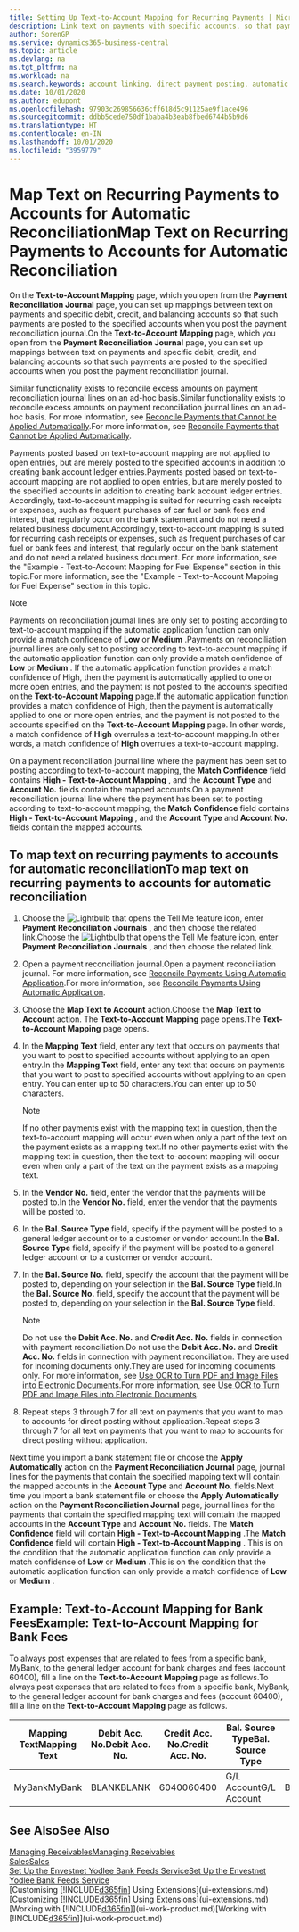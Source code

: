 ```yaml
---
title: Setting Up Text-to-Account Mapping for Recurring Payments | Microsoft Docs
description: Link text on payments with specific accounts, so that payments are posted to the accounts when you post the payment reconciliation journal.
author: SorenGP
ms.service: dynamics365-business-central
ms.topic: article
ms.devlang: na
ms.tgt_pltfrm: na
ms.workload: na
ms.search.keywords: account linking, direct payment posting, automatic payment processing, reconcile payment, recurring expense, recurring cash receipt
ms.date: 10/01/2020
ms.author: edupont
ms.openlocfilehash: 97903c269856636cff618d5c91125ae9f1ace496
ms.sourcegitcommit: ddbb5cede750df1baba4b3eab8fbed6744b5b9d6
ms.translationtype: HT
ms.contentlocale: en-IN
ms.lasthandoff: 10/01/2020
ms.locfileid: "3959779"
---
```

# <a name="map-text-on-recurring-payments-to-accounts-for-automatic-reconciliation"></a><span data-ttu-id="e6f57-103">Map Text on Recurring Payments to Accounts for Automatic Reconciliation</span><span class="sxs-lookup"><span data-stu-id="e6f57-103">Map Text on Recurring Payments to Accounts for Automatic Reconciliation</span></span>
<span data-ttu-id="e6f57-104">On the **Text-to-Account Mapping** page, which you open from the **Payment Reconciliation Journal** page, you can set up mappings between text on payments and specific debit, credit, and balancing accounts so that such payments are posted to the specified accounts when you post the payment reconciliation journal.</span><span class="sxs-lookup"><span data-stu-id="e6f57-104">On the **Text-to-Account Mapping** page, which you open from the **Payment Reconciliation Journal** page, you can set up mappings between text on payments and specific debit, credit, and balancing accounts so that such payments are posted to the specified accounts when you post the payment reconciliation journal.</span></span>

<span data-ttu-id="e6f57-105">Similar functionality exists to reconcile excess amounts on payment reconciliation journal lines on an ad-hoc basis.</span><span class="sxs-lookup"><span data-stu-id="e6f57-105">Similar functionality exists to reconcile excess amounts on payment reconciliation journal lines on an ad-hoc basis.</span></span> <span data-ttu-id="e6f57-106">For more information, see [Reconcile Payments that Cannot be Applied Automatically](receivables-how-reconcile-payments-cannot-apply-auto.md).</span><span class="sxs-lookup"><span data-stu-id="e6f57-106">For more information, see [Reconcile Payments that Cannot be Applied Automatically](receivables-how-reconcile-payments-cannot-apply-auto.md).</span></span>

<span data-ttu-id="e6f57-107">Payments posted based on text-to-account mapping are not applied to open entries, but are merely posted to the specified accounts in addition to creating bank account ledger entries.</span><span class="sxs-lookup"><span data-stu-id="e6f57-107">Payments posted based on text-to-account mapping are not applied to open entries, but are merely posted to the specified accounts in addition to creating bank account ledger entries.</span></span> <span data-ttu-id="e6f57-108">Accordingly, text-to-account mapping is suited for recurring cash receipts or expenses, such as frequent purchases of car fuel or bank fees and interest, that regularly occur on the bank statement and do not need a related business document.</span><span class="sxs-lookup"><span data-stu-id="e6f57-108">Accordingly, text-to-account mapping is suited for recurring cash receipts or expenses, such as frequent purchases of car fuel or bank fees and interest, that regularly occur on the bank statement and do not need a related business document.</span></span> <span data-ttu-id="e6f57-109">For more information, see the "Example - Text-to-Account Mapping for Fuel Expense" section in this topic.</span><span class="sxs-lookup"><span data-stu-id="e6f57-109">For more information, see the "Example - Text-to-Account Mapping for Fuel Expense" section in this topic.</span></span>

> [!NOTE]  
>   <span data-ttu-id="e6f57-110">Payments on reconciliation journal lines are only set to posting according to text-to-account mapping if the automatic application function can only provide a match confidence of **Low** or **Medium** .</span><span class="sxs-lookup"><span data-stu-id="e6f57-110">Payments on reconciliation journal lines are only set to posting according to text-to-account mapping if the automatic application function can only provide a match confidence of **Low** or **Medium** .</span></span> <span data-ttu-id="e6f57-111">If the automatic application function provides a match confidence of High, then the payment is automatically applied to one or more open entries, and the payment is not posted to the accounts specified on the **Text-to-Account Mapping** page.</span><span class="sxs-lookup"><span data-stu-id="e6f57-111">If the automatic application function provides a match confidence of High, then the payment is automatically applied to one or more open entries, and the payment is not posted to the accounts specified on the **Text-to-Account Mapping** page.</span></span> <span data-ttu-id="e6f57-112">In other words, a match confidence of **High** overrules a text-to-account mapping.</span><span class="sxs-lookup"><span data-stu-id="e6f57-112">In other words, a match confidence of **High** overrules a text-to-account mapping.</span></span>

<span data-ttu-id="e6f57-113">On a payment reconciliation journal line where the payment has been set to posting according to text-to-account mapping, the **Match Confidence** field contains **High - Text-to-Account Mapping** , and the **Account Type** and **Account No.** fields contain the mapped accounts.</span><span class="sxs-lookup"><span data-stu-id="e6f57-113">On a payment reconciliation journal line where the payment has been set to posting according to text-to-account mapping, the **Match Confidence** field contains **High - Text-to-Account Mapping** , and the **Account Type** and **Account No.** fields contain the mapped accounts.</span></span>

## <a name="to-map-text-on-recurring-payments-to-accounts-for-automatic-reconciliation"></a><span data-ttu-id="e6f57-114">To map text on recurring payments to accounts for automatic reconciliation</span><span class="sxs-lookup"><span data-stu-id="e6f57-114">To map text on recurring payments to accounts for automatic reconciliation</span></span>
1. <span data-ttu-id="e6f57-115">Choose the ![Lightbulb that opens the Tell Me feature](media/ui-search/search_small.png "Tell me what you want to do") icon, enter **Payment Reconciliation Journals** , and then choose the related link.</span><span class="sxs-lookup"><span data-stu-id="e6f57-115">Choose the ![Lightbulb that opens the Tell Me feature](media/ui-search/search_small.png "Tell me what you want to do") icon, enter **Payment Reconciliation Journals** , and then choose the related link.</span></span>
2. <span data-ttu-id="e6f57-116">Open a payment reconciliation journal.</span><span class="sxs-lookup"><span data-stu-id="e6f57-116">Open a payment reconciliation journal.</span></span> <span data-ttu-id="e6f57-117">For more information, see [Reconcile Payments Using Automatic Application](receivables-how-reconcile-payments-auto-application.md).</span><span class="sxs-lookup"><span data-stu-id="e6f57-117">For more information, see [Reconcile Payments Using Automatic Application](receivables-how-reconcile-payments-auto-application.md).</span></span>
3. <span data-ttu-id="e6f57-118">Choose the **Map Text to Account** action.</span><span class="sxs-lookup"><span data-stu-id="e6f57-118">Choose the **Map Text to Account** action.</span></span> <span data-ttu-id="e6f57-119">The **Text-to-Account Mapping** page opens.</span><span class="sxs-lookup"><span data-stu-id="e6f57-119">The **Text-to-Account Mapping** page opens.</span></span>
4. <span data-ttu-id="e6f57-120">In the **Mapping Text** field, enter any text that occurs on payments that you want to post to specified accounts without applying to an open entry.</span><span class="sxs-lookup"><span data-stu-id="e6f57-120">In the **Mapping Text** field, enter any text that occurs on payments that you want to post to specified accounts without applying to an open entry.</span></span> <span data-ttu-id="e6f57-121">You can enter up to 50 characters.</span><span class="sxs-lookup"><span data-stu-id="e6f57-121">You can enter up to 50 characters.</span></span>

    > [!NOTE]  
    >   <span data-ttu-id="e6f57-122">If no other payments exist with the mapping text in question, then the text-to-account mapping will occur even when only a part of the text on the payment exists as a mapping text.</span><span class="sxs-lookup"><span data-stu-id="e6f57-122">If no other payments exist with the mapping text in question, then the text-to-account mapping will occur even when only a part of the text on the payment exists as a mapping text.</span></span>
5. <span data-ttu-id="e6f57-123">In the **Vendor No.** field, enter the vendor that the payments will be posted to.</span><span class="sxs-lookup"><span data-stu-id="e6f57-123">In the **Vendor No.** field, enter the vendor that the payments will be posted to.</span></span>
6. <span data-ttu-id="e6f57-124">In the **Bal. Source Type** field, specify if the payment will be posted to a general ledger account or to a customer or vendor account.</span><span class="sxs-lookup"><span data-stu-id="e6f57-124">In the **Bal. Source Type** field, specify if the payment will be posted to a general ledger account or to a customer or vendor account.</span></span>
7. <span data-ttu-id="e6f57-125">In the **Bal. Source No.** field, specify the account that the payment will be posted to, depending on your selection in the **Bal. Source Type** field.</span><span class="sxs-lookup"><span data-stu-id="e6f57-125">In the **Bal. Source No.** field, specify the account that the payment will be posted to, depending on your selection in the **Bal. Source Type** field.</span></span>

    > [!NOTE]
    > <span data-ttu-id="e6f57-126">Do not use the **Debit Acc. No.** and **Credit Acc. No.** fields in connection with payment reconciliation.</span><span class="sxs-lookup"><span data-stu-id="e6f57-126">Do not use the **Debit Acc. No.** and **Credit Acc. No.** fields in connection with payment reconciliation.</span></span> <span data-ttu-id="e6f57-127">They are used for incoming documents only.</span><span class="sxs-lookup"><span data-stu-id="e6f57-127">They are used for incoming documents only.</span></span> <span data-ttu-id="e6f57-128">For more information, see [Use OCR to Turn PDF and Image Files into Electronic Documents](across-how-use-ocr-pdf-images-files.md).</span><span class="sxs-lookup"><span data-stu-id="e6f57-128">For more information, see [Use OCR to Turn PDF and Image Files into Electronic Documents](across-how-use-ocr-pdf-images-files.md).</span></span>

8. <span data-ttu-id="e6f57-129">Repeat steps 3 through 7 for all text on payments that you want to map to accounts for direct posting without application.</span><span class="sxs-lookup"><span data-stu-id="e6f57-129">Repeat steps 3 through 7 for all text on payments that you want to map to accounts for direct posting without application.</span></span>

<span data-ttu-id="e6f57-130">Next time you import a bank statement file or choose the **Apply Automatically** action on the **Payment Reconciliation Journal** page, journal lines for the payments that contain the specified mapping text will contain the mapped accounts in the **Account Type** and **Account No.** fields.</span><span class="sxs-lookup"><span data-stu-id="e6f57-130">Next time you import a bank statement file or choose the **Apply Automatically** action on the **Payment Reconciliation Journal** page, journal lines for the payments that contain the specified mapping text will contain the mapped accounts in the **Account Type** and **Account No.** fields.</span></span> <span data-ttu-id="e6f57-131">The **Match Confidence** field will contain **High - Text-to-Account Mapping** .</span><span class="sxs-lookup"><span data-stu-id="e6f57-131">The **Match Confidence** field will contain **High - Text-to-Account Mapping** .</span></span> <span data-ttu-id="e6f57-132">This is on the condition that the automatic application function can only provide a match confidence of **Low** or **Medium** .</span><span class="sxs-lookup"><span data-stu-id="e6f57-132">This is on the condition that the automatic application function can only provide a match confidence of **Low** or **Medium** .</span></span>

## <a name="example-text-to-account-mapping-for-bank-fees"></a><span data-ttu-id="e6f57-133">Example: Text-to-Account Mapping for Bank Fees</span><span class="sxs-lookup"><span data-stu-id="e6f57-133">Example: Text-to-Account Mapping for Bank Fees</span></span>

<span data-ttu-id="e6f57-134">To always post expenses that are related to fees from a specific bank, MyBank, to the general ledger account for bank charges and fees (account 60400), fill a line on the **Text-to-Account Mapping** page as follows.</span><span class="sxs-lookup"><span data-stu-id="e6f57-134">To always post expenses that are related to fees from a specific bank, MyBank, to the general ledger account for bank charges and fees (account 60400), fill a line on the **Text-to-Account Mapping** page as follows.</span></span>

| <span data-ttu-id="e6f57-135">Mapping Text</span><span class="sxs-lookup"><span data-stu-id="e6f57-135">Mapping Text</span></span> | <span data-ttu-id="e6f57-136">Debit Acc. No.</span><span class="sxs-lookup"><span data-stu-id="e6f57-136">Debit Acc. No.</span></span> | <span data-ttu-id="e6f57-137">Credit Acc. No.</span><span class="sxs-lookup"><span data-stu-id="e6f57-137">Credit Acc. No.</span></span> | <span data-ttu-id="e6f57-138">Bal. Source Type</span><span class="sxs-lookup"><span data-stu-id="e6f57-138">Bal. Source Type</span></span> | <span data-ttu-id="e6f57-139">Bal. Source No.</span><span class="sxs-lookup"><span data-stu-id="e6f57-139">Bal. Source No.</span></span> |
| --- | --- | --- | --- | --- |
| <span data-ttu-id="e6f57-140">MyBank</span><span class="sxs-lookup"><span data-stu-id="e6f57-140">MyBank</span></span> |<span data-ttu-id="e6f57-141">BLANK</span><span class="sxs-lookup"><span data-stu-id="e6f57-141">BLANK</span></span> |<span data-ttu-id="e6f57-142">60400</span><span class="sxs-lookup"><span data-stu-id="e6f57-142">60400</span></span>|<span data-ttu-id="e6f57-143">G/L Account</span><span class="sxs-lookup"><span data-stu-id="e6f57-143">G/L Account</span></span> |<span data-ttu-id="e6f57-144">BLANK</span><span class="sxs-lookup"><span data-stu-id="e6f57-144">BLANK</span></span> |

## <a name="see-also"></a><span data-ttu-id="e6f57-145">See Also</span><span class="sxs-lookup"><span data-stu-id="e6f57-145">See Also</span></span>

[<span data-ttu-id="e6f57-146">Managing Receivables</span><span class="sxs-lookup"><span data-stu-id="e6f57-146">Managing Receivables</span></span>](receivables-manage-receivables.md)  
[<span data-ttu-id="e6f57-147">Sales</span><span class="sxs-lookup"><span data-stu-id="e6f57-147">Sales</span></span>](sales-manage-sales.md)  
[<span data-ttu-id="e6f57-148">Set Up the Envestnet Yodlee Bank Feeds Service</span><span class="sxs-lookup"><span data-stu-id="e6f57-148">Set Up the Envestnet Yodlee Bank Feeds Service</span></span>](bank-how-setup-bank-statement-service.md)  
<span data-ttu-id="e6f57-149">[Customising [!INCLUDE[d365fin](includes/d365fin_md.md)] Using Extensions](ui-extensions.md)</span><span class="sxs-lookup"><span data-stu-id="e6f57-149">[Customizing [!INCLUDE[d365fin](includes/d365fin_md.md)] Using Extensions](ui-extensions.md)</span></span>  
<span data-ttu-id="e6f57-150">[Working with [!INCLUDE[d365fin](includes/d365fin_md.md)]](ui-work-product.md)</span><span class="sxs-lookup"><span data-stu-id="e6f57-150">[Working with [!INCLUDE[d365fin](includes/d365fin_md.md)]](ui-work-product.md)</span></span>
